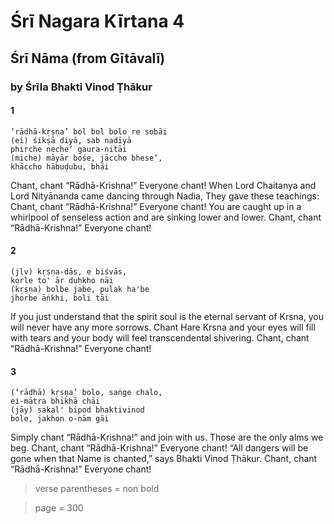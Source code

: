 # Śrī Nagara Kīrtana 4

## Śrī Nāma (from Gītāvalī)

### by Śrīla Bhakti Vinod Ṭhākur

#### 1

    ‘rādhā-kṛṣṇa’ bol bol bolo re sobāi
    (ei) śikṣā diyā, sab nadīyā
    phirche neche’ gaura-nitāi
    (miche) māyār bośe, jāccho bhese’,
    khāccho hābuḍubu, bhāi

Chant, chant “Rādhā-Krishna!” Everyone chant! When Lord Chaitanya and Lord Nityānanda came dancing through Nadia, They gave these teachings: Chant, chant “Rādhā-Krishna!” Everyone chant! You are caught up in a whirlpool of senseless action and are sinking lower and lower. Chant, chant “Rādhā-Krishna!” Everyone chant!

#### 2

    (jlv) kṛṣṇa-dās, e biśvās,
    korle to' ār duḥkho nāi
    (kṛṣṇa) bolbe jabe, pulak ha'be
    jhorbe āṅkhi, boli tāi

If you just understand that the spirit soul is the eternal servant of Krsna, you will never have any more sorrows. Chant Hare Krsna and your eyes will fill with tears and your body will feel transcendental shivering. Chant, chant “Rādhā-Krishna!” Everyone chant!

#### 3

    (‘rādhā) kṛṣṇa’ bolo, saṅge chalo,
    ei-mātra bhikhā chāi
    (jāy) sakal' bipod bhaktivinod
    bole, jakhon o-nām gāi

Simply chant “Rādhā-Krishna!” and join with us. Those are the only alms we beg. Chant, chant “Rādhā-Krishna!” Everyone chant! “All dangers will be gone when that Name is chanted,” says Bhakti Vinod Ṭhākur. Chant, chant “Rādhā-Krishna!” Everyone chant!

> verse parentheses = non bold

> page = 300